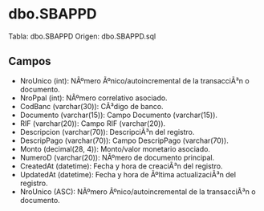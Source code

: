 ﻿# dbo.SBAPPD

Tabla: dbo.SBAPPD
Origen: dbo.SBAPPD.sql

## Campos

- NroUnico (int): NÃºmero Ãºnico/autoincremental de la transacciÃ³n o documento.
- NroPpal (int): NÃºmero correlativo asociado.
- CodBanc (varchar(30)): CÃ³digo de banco.
- Documento (varchar(15)): Campo Documento (varchar(15)).
- RIF (varchar(20)): Campo RIF (varchar(20)).
- Descripcion (varchar(70)): DescripciÃ³n del registro.
- DescripPago (varchar(70)): Campo DescripPago (varchar(70)).
- Monto (decimal(28, 4)): Monto/valor monetario asociado.
- NumeroD (varchar(20)): NÃºmero de documento principal.
- CreatedAt (datetime): Fecha y hora de creaciÃ³n del registro.
- UpdatedAt (datetime): Fecha y hora de Ãºltima actualizaciÃ³n del registro.
- NroUnico (ASC): NÃºmero Ãºnico/autoincremental de la transacciÃ³n o documento.

